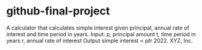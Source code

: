 # github-final-project
A calculator that calculates simple interest given principal, annual rate of interest and time period in years.
Input:
p, principal amount
t, time period in years
r, annual rate of interest
Output
simple interest = p*t*r
2022. XYZ, Inc.
